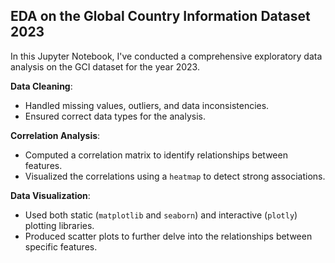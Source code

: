 ## EDA on the Global Country Information Dataset 2023

In this Jupyter Notebook, I've conducted a comprehensive exploratory data analysis on the GCI dataset for the year 2023.

**Data Cleaning**:
  - Handled missing values, outliers, and data inconsistencies.
  - Ensured correct data types for the analysis.

**Correlation Analysis**:
  - Computed a correlation matrix to identify relationships between features.
  - Visualized the correlations using a `heatmap` to detect strong associations.

**Data Visualization**:
  - Used both static (`matplotlib` and `seaborn`) and interactive (`plotly`) plotting libraries.
  - Produced scatter plots to further delve into the relationships between specific features.
